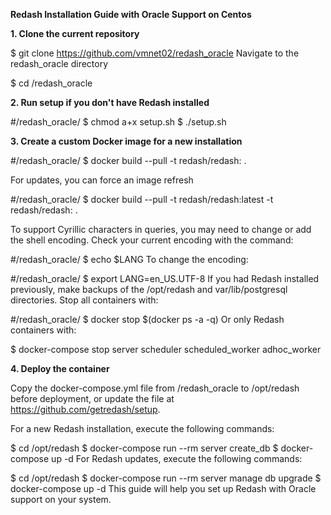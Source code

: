 **Redash Installation Guide with Oracle Support on Centos**


**1. Clone the current repository**

$ git clone https://github.com/vmnet02/redash_oracle
Navigate to the redash_oracle directory


$ cd /redash_oracle

**2. Run setup if you don't have Redash installed**

#/redash_oracle/
$ chmod a+x setup.sh
$ ./setup.sh

**3. Create a custom Docker image for a new installation**

#/redash_oracle/
$ docker build --pull -t redash/redash: .

For updates, you can force an image refresh

#/redash_oracle/
$ docker build --pull -t redash/redash:latest -t redash/redash:<actual redash version> .

To support Cyrillic characters in queries, you may need to change or add the shell encoding. 
Check your current encoding with the command:

#/redash_oracle/
$ echo $LANG
To change the encoding:


#/redash_oracle/
$ export LANG=en_US.UTF-8
If you had Redash installed previously, make backups of the /opt/redash and var/lib/postgresql directories. Stop all containers with:



#/redash_oracle/
$ docker stop $(docker ps -a -q)
Or only Redash containers with:


$ docker-compose stop server scheduler scheduled_worker adhoc_worker

**4. Deploy the container**

Copy the docker-compose.yml file from /redash_oracle to /opt/redash before deployment, 
or update the file at https://github.com/getredash/setup.

For a new Redash installation, execute the following commands:

$ cd /opt/redash
$ docker-compose run --rm server create_db
$ docker-compose up -d
For Redash updates, execute the following commands:


$ cd /opt/redash
$ docker-compose run --rm server manage db upgrade
$ docker-compose up -d
This guide will help you set up Redash with Oracle support on your system.
